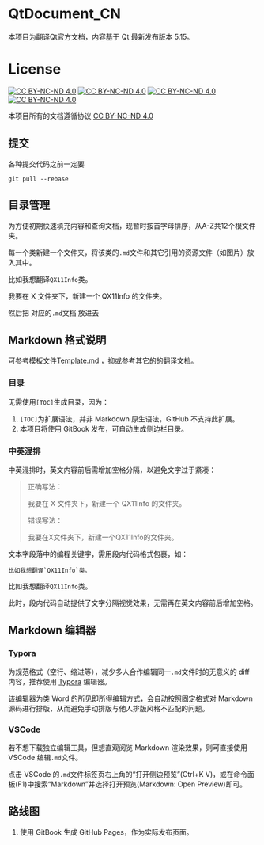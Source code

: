 # QtDocument_CN

本项目为翻译Qt官方文档，内容基于 Qt 最新发布版本 5.15。

# License
[![CC BY-NC-ND 4.0](https://creativecommons.org/images/deed/cc_icon_white_x2.png)](https://creativecommons.org/licenses/by-nc-nd/4.0/deed.zh)
[![CC BY-NC-ND 4.0](https://creativecommons.org/images/deed/attribution_icon_white_x2.png)](https://creativecommons.org/licenses/by-nc-nd/4.0/deed.zh)
[![CC BY-NC-ND 4.0](https://creativecommons.org/images/deed/nc_white_x2.png)](https://creativecommons.org/licenses/by-nc-nd/4.0/deed.zh)
[![CC BY-NC-ND 4.0](https://creativecommons.org/images/deed/nd_white_x2.png)](https://creativecommons.org/licenses/by-nc-nd/4.0/deed.zh)

本项目所有的文档遵循协议 [CC BY-NC-ND 4.0](https://creativecommons.org/licenses/by-nc-nd/4.0/deed.zh) 

## 提交

各种提交代码之前一定要

```shell
git pull --rebase
```

## 目录管理

为方便初期快速填充内容和查询文档，现暂时按首字母排序，从A-Z共12个根文件夹。

每一个类新建一个文件夹，将该类的`.md`文件和其它引用的资源文件（如图片）放入其中。


比如我想翻译`QX11Info`类。

我要在 X 文件夹下，新建一个 QX11Info 的文件夹。

然后把 对应的`.md`文档 放进去

## Markdown 格式说明

可参考模板文件[Template.md](Template.md) ，抑或参考其它的的翻译文档。

### 目录

无需使用`[TOC]`生成目录，因为：
1. `[TOC]`为扩展语法，并非 Markdown 原生语法，GitHub 不支持此扩展。
2. 本项目将使用 GitBook 发布，可自动生成侧边栏目录。

### 中英混排

中英混排时，英文内容前后需增加空格分隔，以避免文字过于紧凑：
> 正确写法：
>
> 我要在 X 文件夹下，新建一个 QX11Info 的文件夹。
>
> 错误写法：
>
> 我要在X文件夹下，新建一个QX11Info的文件夹。

文本字段落中的编程关键字，需用段内代码格式包裹，如：
```text
比如我想翻译`QX11Info`类。
```
比如我想翻译`QX11Info`类。

此时，段内代码自动提供了文字分隔视觉效果，无需再在英文内容前后增加空格。

## Markdown 编辑器

### Typora

为规范格式（空行、缩进等），减少多人合作编辑同一`.md`文件时的无意义的 diff 内容，推荐使用 [Typora](https://typora.io/) 编辑器。

该编辑器为类 Word 的所见即所得编辑方式，会自动按照固定格式对 Markdown 源码进行排版，从而避免手动排版与他人排版风格不匹配的问题。

### VSCode

若不想下载独立编辑工具，但想直观阅览 Markdown 渲染效果，则可直接使用 VSCode 编辑`.md`文件。

点击 VSCode 的`.md`文件标签页右上角的“打开侧边预览”(Ctrl+K V)，或在命令面板(F1)中搜索“Markdown”并选择打开预览(Markdown: Open Preview)即可。

## 路线图

1. 使用 GitBook 生成 GitHub Pages，作为实际发布页面。
